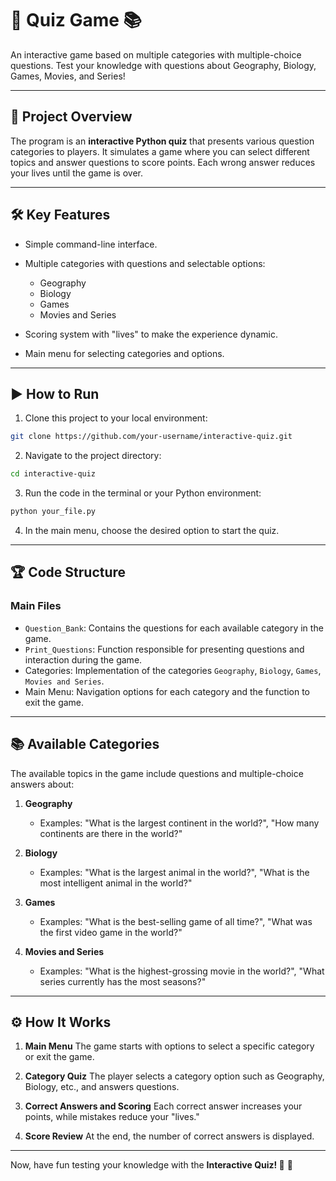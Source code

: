 # 🎲 **Quiz Game** 📚

An interactive game based on multiple categories with multiple-choice questions. Test your knowledge with questions about Geography, Biology, Games, Movies, and Series!

---

## 🚀 **Project Overview**

The program is an **interactive Python quiz** that presents various question categories to players. It simulates a game where you can select different topics and answer questions to score points. Each wrong answer reduces your lives until the game is over.

---

## 🛠️ **Key Features**

* Simple command-line interface.
* Multiple categories with questions and selectable options:

  * Geography
  * Biology
  * Games
  * Movies and Series
* Scoring system with "lives" to make the experience dynamic.
* Main menu for selecting categories and options.

---

## ▶️ **How to Run**

1. Clone this project to your local environment:

```bash
git clone https://github.com/your-username/interactive-quiz.git
```

2. Navigate to the project directory:

```bash
cd interactive-quiz
```

3. Run the code in the terminal or your Python environment:

```bash
python your_file.py
```

4. In the main menu, choose the desired option to start the quiz.

---

## 🏆 **Code Structure**

### Main Files

* `Question_Bank`: Contains the questions for each available category in the game.
* `Print_Questions`: Function responsible for presenting questions and interaction during the game.
* Categories: Implementation of the categories `Geography`, `Biology`, `Games`, `Movies and Series`.
* Main Menu: Navigation options for each category and the function to exit the game.

---

## 📚 **Available Categories**

The available topics in the game include questions and multiple-choice answers about:

1. **Geography**

   * Examples: "What is the largest continent in the world?", "How many continents are there in the world?"

2. **Biology**

   * Examples: "What is the largest animal in the world?", "What is the most intelligent animal in the world?"

3. **Games**

   * Examples: "What is the best-selling game of all time?", "What was the first video game in the world?"

4. **Movies and Series**

   * Examples: "What is the highest-grossing movie in the world?", "What series currently has the most seasons?"

---

## ⚙️ **How It Works**

1. **Main Menu**
   The game starts with options to select a specific category or exit the game.

2. **Category Quiz**
   The player selects a category option such as Geography, Biology, etc., and answers questions.

3. **Correct Answers and Scoring**
   Each correct answer increases your points, while mistakes reduce your "lives."

4. **Score Review**
   At the end, the number of correct answers is displayed.

---

Now, have fun testing your knowledge with the **Interactive Quiz! 🎉** 🧠
